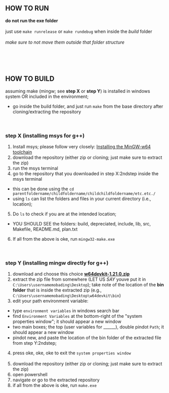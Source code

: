 ## HOW TO RUN
**do not run the exe folder**<br>  
just use `make runrelease` or `make rundebug` when inside the *build* folder<br>  
_make sure to not move them outside that folder structure_


<br> <br> <br> 




## HOW TO BUILD
assuming make (mingw; see **step X** or **step Y**) is installed in windows system OR included in the environment;
+ go inside the build folder, and just run `make` from the base directory after cloning/extracting the repository <br> <br> <br>



### step X (installing msys for g++)
1. Install msys; please follow very closely: [Installing the MinGW-w64 toolchain](https://code.visualstudio.com/docs/cpp/config-mingw#_installing-the-mingww64-toolchain)
2. download the repository (either zip or cloning; just make sure to extract the zip)
3. run the msys terminal
4. go to the repository that you downloaded in step X:2ndstep inside the msys terminal 
- this can be done using the `cd parentfoldername/childfoldername/childchildfoldername/etc.etc./`
- using `ls` can list the folders and files in your current directory (i.e., location);
5. Do `ls` to check if you are at the intended location;
- YOU SHOULD SEE the folders: build, depreciated, include, lib, src, Makefile, README.md, plan.txt
6. If all from the above is oke, run `mingw32-make.exe`
<br> <br> <br>

### step Y (installing mingw directly for g++)
1. download and choose this choice **[w64devkit-1.21.0.zip](https://github.com/skeeto/w64devkit/releases)**
2. extract the zip file from somewhere (LET US *SAY* youve put it in `C:\Users\usernamemobading\Desktop`); take note of the location of the **bin folder** that is inside the extracted zip (e.g., `C:\Users\usernamemobading\Desktop\w64devkit\bin`)
3. edit your path environment variable:
- type `environment variables` in windows search bar
- find `Environment Variables` at the bottom-right of the "system properties window"; it should appear a new window
- two main boxes; the top (user variables for ______), double pindot `Path`; it should appear a new window
- pindot new, and paste the location of the bin folder of the extracted file from step Y:2ndstep;
4. press oke, oke, oke to exit the `system properties window` <br><br>
5. download the repository (either zip or cloning; just make sure to extract the zip)
6. open powershell
7. navigate or go to the extracted repository
8. if all from the above is oke, run `make.exe`
